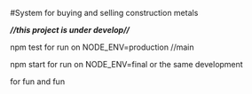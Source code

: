 #System for buying and selling construction metals

**_//this project is under develop//_**

npm test for run on NODE_ENV=production //main

npm start for run on NODE_ENV=final or the same development

for fun and fun
